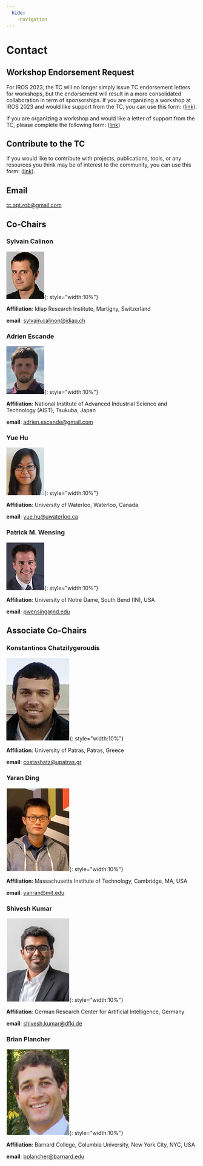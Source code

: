 ```yaml
---
  hide:
    -navigation
---
```


# Contact

## Workshop Endorsement Request

For IROS 2023, the TC will no longer simply issue TC endorsement letters for workshops, but the endorsement will result in a more consolidated collaboration in term of sponsorships. If you are organizing a workshop at IROS 2023 and would like support from the TC, you can use this form: ([link](https://forms.gle/uq9wpFvtPT9iuEor8)).

If you are organizing a workshop and would like a letter of support from the TC, please complete the following form: ([link](https://forms.gle/c1xwLRkUN5VHVaF8A))

## Contribute to the TC

If you would like to contribute with projects, publications, tools, or any resources you think may be of interest to the community, you can use this form: ([link](https://forms.gle/XT2gzdZWCgZVtvPC9)).

## Email

[tc.opt.rob@gmail.com](mailto:tc.opt.rob@gmail.com)

## Co-Chairs

### Sylvain Calinon

![Sylvain Calinon](images/402_calinon_sylvain.jpg){: style="width:10%"}

**Affiliation**: Idiap Research Institute, Martigny, Switzerland

**email**: [sylvain.calinon@idiap.ch](mailto:sylvain.calinon@idiap.ch)

### Adrien Escande

![Adrien Escande](images/0_escande_adrien.jpg){: style="width:10%"}

**Affiliation**: National Institute of Advanced Industrial Science and Technology (AIST), Tsukuba, Japan

**email**: [adrien.escande@gmail.com](mailto:adrien.escande@gmail.com)

### Yue Hu

![Yue Hu](images/0_hu_yue.jpg){: style="width:10%"}

**Affiliation**: University of Waterloo, Waterloo, Canada

**email**: [yue.hu@uwaterloo.ca](mailto:yue.hu@uwaterloo.ca)

### Patrick M. Wensing

![Patrick M. Wensing](images/576_wensing_patrick-m.jpg){: style="width:10%"}

**Affiliation**: University of Notre Dame, South Bend (IN), USA

**email**: [pwensing@nd.edu](mailto:pwensing@nd.edu)



## Associate Co-Chairs

### Konstantinos Chatzilygeroudis

![Konstantinos Chatzilygeroudis](images/1186_chatzilygeroudis_konstantinos.jpg){: style="width:10%"}

**Affiliation**: University of Patras, Patras, Greece

**email**: [costashatz@upatras.gr](mailto:costashatz@upatras.gr)

### Yaran Ding

![Yaran Ding](images/1185_ding_yaran.jpg){: style="width:10%"}

**Affiliation**: Massachusetts Institute of Technology, Cambridge, MA, USA

**email**: [yanran@mit.edu](mailto:yanran@mit.edu)

### Shivesh Kumar

![Shivesh Kumar](images/1187_kumar_shivesh.jpg){: style="width:10%"}

**Affiliation**: German Research Center for Artificial Intelligence, Germany

**email**: [shivesh.kumar@dfki.de](mailto:shivesh.kumar@dfki.de)

### Brian Plancher

![Brian Plancher](images/1184_plancher_brian.jpg){: style="width:10%"}

**Affiliation**: Barnard College, Columbia University, New York City, NYC, USA

**email**: [bplancher@barnard.edu](mailto:bplancher@barnard.edu)
